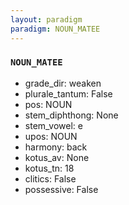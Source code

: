 ```yaml
---
layout: paradigm
paradigm: NOUN_MATEE
---
```

### ` NOUN_MATEE `


* grade_dir: weaken
* plurale_tantum: False
* pos: NOUN
* stem_diphthong: None
* stem_vowel: e
* upos: NOUN
* harmony: back
* kotus_av: None
* kotus_tn: 18
* clitics: False
* possessive: False
